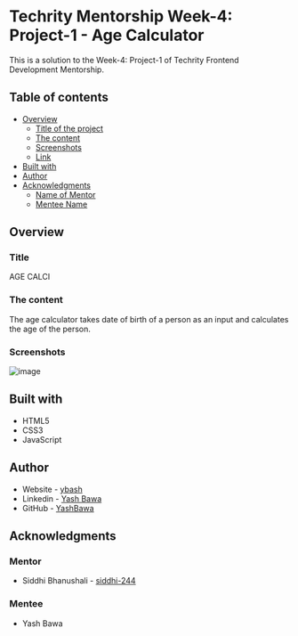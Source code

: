 # Techrity Mentorship Week-4: Project-1 - Age Calculator

This is a solution to the Week-4: Project-1 of Techrity Frontend Development Mentorship. 

## Table of contents

- [Overview](#overview)
  - [Title of the project](#title)
  - [The content](#the-content)
  - [Screenshots](#screenshots)
  - [Link](#link)
- [Built with](#built-with)
- [Author](#author)
- [Acknowledgments](#acknowledgments)
   - [Name of Mentor](#mentor)
   - [Mentee Name](#mentee)

## Overview

### Title
AGE CALCI

### The content

The age calculator takes date of birth of a person as an input and calculates the age of the person.

### Screenshots
![image](https://user-images.githubusercontent.com/90853282/191492193-1d6c7336-9510-4488-a650-d77946467338.png)

## Built with

- HTML5 
- CSS3
- JavaScript


## Author

- Website - [ybash](http://ybash-portfolio-website.netlify.app/)
- Linkedin - [Yash Bawa](https://www.linkedin.com/in/yash-bawa-45362121b/)
- GitHub - [YashBawa](https://github.com/YashBawa)

## Acknowledgments

### Mentor
- Siddhi Bhanushali - [siddhi-244](https://github.com/siddhi-244)

### Mentee
- Yash Bawa
